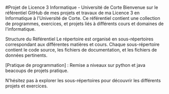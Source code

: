 #Projet de Licence 3 Informatique - Université de Corte
Bienvenue sur le référentiel GitHub de mes projets et travaux de ma Licence 3 en Informatique à l'Université de Corte. Ce référentiel contient une collection de programmes, exercices, et projets liés à différents cours et domaines de l'informatique.

Structure du Référentiel
Le répertoire est organisé en sous-répertoires correspondant aux différentes matières et cours. Chaque sous-répertoire contient le code source, les fichiers de documentation, et les fichiers de données pertinents.

[Pratique de programmation] : Remise a niveaux sur python et java beacoups de projets pratique.

N'hésitez pas à explorer les sous-répertoires pour découvrir les différents projets et exercices.
